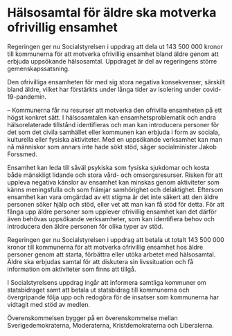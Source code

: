 # Hälsosamtal för äldre ska motverka ofrivillig ensamhet

Regeringen ger nu Socialstyrelsen i uppdrag att dela ut 143 500 000 kronor till kommunerna för att motverka ofrivillig ensamhet bland äldre genom att erbjuda uppsökande hälsosamtal. Uppdraget är del av regeringens större gemenskapssatsning.

Den ofrivilliga ensamheten för med sig stora negativa konsekvenser, särskilt bland äldre, vilket har förstärkts under långa tider av isolering under covid-19-pandemin.

– Kommunerna får nu resurser att motverka den ofrivilla ensamheten på ett högst konkret sätt. I hälsosamtalen kan ensamhetsproblematik och andra hälsorelaterade tillstånd identifieras och man kan introducera personer för det som det civila samhället eller kommunen kan erbjuda i form av sociala, kulturella eller fysiska aktiviteter. Med en uppsökande verksamhet kan man nå människor som annars inte hade sökt stöd, säger socialminister Jakob Forssmed.

Ensamhet kan leda till såväl psykiska som fysiska sjukdomar och kosta både mänskligt lidande och stora vård- och omsorgsresurser. Risken för att uppleva negativa känslor av ensamhet kan minskas genom aktiviteter som känns meningsfulla och som främjar samhörighet och delaktighet. Eftersom ensamhet kan vara omgärdad av ett stigma är det inte säkert att den äldre personen söker hjälp och stöd, eller vet att man kan få stöd för detta. För att fånga upp äldre personer som upplever ofrivillig ensamhet kan det därför även behövas uppsökande verksamheter, som kan identifiera behov och introducera den äldre personen för olika typer av stöd.

Regeringen ger nu Socialstyrelsen i uppdrag att betala ut totalt 143 500 000 kronor till kommunerna för att motverka ofrivillig ensamhet hos äldre personer genom att starta, förbättra eller utöka arbetet med hälsosamtal. Äldre ska erbjudas samtal för att diskutera sin livssituation och få information om aktiviteter som finns att tillgå.

I Socialstyrelsens uppdrag ingår att informera samtliga kommuner om statsbidraget samt att betala ut statsbidrag till kommunerna och övergripande följa upp och redogöra för de insatser som kommunerna har vidtagit med stöd av medlen.

Överenskommelsen bygger på en överenskommelse mellan Sverigedemokraterna, Moderaterna, Kristdemokraterna och Liberalerna.
